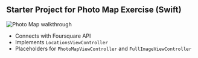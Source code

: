 ## Starter Project for Photo Map Exercise (Swift)
![Photo Map walkthrough](/CompletedProjects/CompletedMaps/walkthrough.gif)

- Connects with Foursquare API
- Implements `LocationsViewController`
- Placeholders for `PhotoMapViewController` and `FullImageViewController`

    
